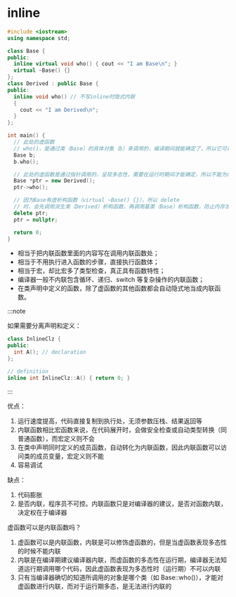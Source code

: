 ﻿# inline

```cpp
#include <iostream>
using namespace std;

class Base {
public:
  inline virtual void who() { cout << "I am Base\n"; }
  virtual ~Base() {}
};
class Derived : public Base {
public:
  inline void who() // 不写inline时隐式内联
  {
    cout << "I am Derived\n";
  }
};

int main() {
  // 此处的虚函数
  // who()，是通过类（Base）的具体对象（b）来调用的，编译期间就能确定了，所以它可以是内联的，但最终是否内联取决于编译器。
  Base b;
  b.who();

  // 此处的虚函数是通过指针调用的，呈现多态性，需要在运行时期间才能确定，所以不能为内联。
  Base *ptr = new Derived();
  ptr->who();

  // 因为Base有虚析构函数（virtual ~Base() {}），所以 delete
  // 时，会先调用派生类（Derived）析构函数，再调用基类（Base）析构函数，防止内存泄漏。
  delete ptr;
  ptr = nullptr;

  return 0;
}
```

- 相当于把内联函数里面的内容写在调用内联函数处；
- 相当于不用执行进入函数的步骤，直接执行函数体；
- 相当于宏，却比宏多了类型检查，真正具有函数特性；
- 编译器一般不内联包含循环、递归、switch 等复杂操作的内联函数；
- 在类声明中定义的函数，除了虚函数的其他函数都会自动隐式地当成内联函数。

:::note

如果需要分离声明和定义：

```cpp
class InlineClz {
public:
  int A(); // declaration
};

// definition
inline int InlineClz::A() { return 0; }
```

:::

优点：

1. 运行速度提高，代码直接复制到执行处，无须参数压栈、结果返回等
2. 内联函数相比宏函数来说，在代码展开时，会做安全检查或自动类型转换（同普通函数），而宏定义则不会
3. 在类中声明同时定义的成员函数，自动转化为内联函数，因此内联函数可以访问类的成员变量，宏定义则不能
4. 容易调试

缺点：

1. 代码膨胀
2. 是否内联，程序员不可控。内联函数只是对编译器的建议，是否对函数内联，决定权在于编译器

虚函数可以是内联函数吗？

1. 虚函数可以是内联函数，内联是可以修饰虚函数的，但是当虚函数表现多态性的时候不能内联
2. 内联是在编译期建议编译器内联，而虚函数的多态性在运行期，编译器无法知道运行期调用哪个代码，因此虚函数表现为多态性时（运行期）不可以内联
3. 只有当编译器确切的知道所调用的对象是哪个类（如 Base::who()），才能对虚函数进行内联，而对于运行期多态，是无法进行内联的
